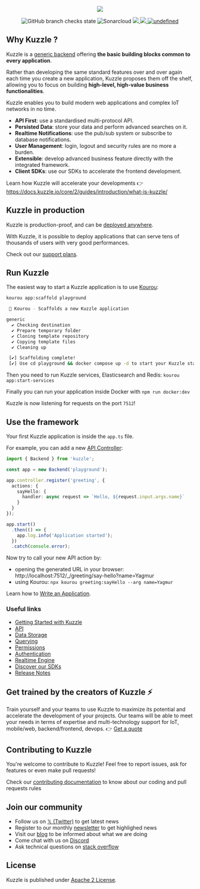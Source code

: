 <p align="center">
  <img src="https://user-images.githubusercontent.com/7868838/103797784-32337580-5049-11eb-8917-3fcf4487644c.png"/>
</p>
<p align="center">
  <img alt="GitHub branch checks state" src="https://img.shields.io/github/checks-status/kuzzleio/kuzzle/master">
  <img alt="Sonarcloud" src="https://sonarcloud.io/api/project_badges/measure?project=kuzzleio_kuzzle&metric=alert_status&branch=master">
  <a href="https://lgtm.com/projects/g/kuzzleio/kuzzle/context:javascript">
    <img src="https://img.shields.io/lgtm/grade/javascript/g/kuzzleio/kuzzle.svg?logo=lgtm&logoWidth=18" />
  </a>
  <a href="https://lgtm.com/projects/g/kuzzleio/kuzzle/alerts">
    <img src="https://img.shields.io/lgtm/alerts/g/kuzzleio/kuzzle.svg?logo=lgtm&logoWidth=18" />
  </a>
  <a href="https://github.com/kuzzleio/kuzzle/blob/master/LICENSE">
    <img alt="undefined" src="https://img.shields.io/github/license/kuzzleio/kuzzle.svg?style=flat">
  </a>
</p>

## Why Kuzzle ?

Kuzzle is a [generic backend](https://docs.kuzzle.io/core/2/guides/introduction/general-purpose-backend/) offering **the basic building blocks common to every application**.

Rather than developing the same standard features over and over again each time you create a new application, Kuzzle proposes them off the shelf, allowing you to focus on building **high-level, high-value business functionalities**.

Kuzzle enables you to build modern web applications and complex IoT networks in no time.

* **API First**: use a standardised multi-protocol API.
* **Persisted Data**: store your data and perform advanced searches on it.
* **Realtime Notifications**: use the pub/sub system or subscribe to database notifications.
* **User Management**: login, logout and security rules are no more a burden.
* **Extensible**: develop advanced business feature directly with the integrated framework.
* **Client SDKs**: use our SDKs to accelerate the frontend development.

Learn how Kuzzle will accelerate your developments :point_right: https://docs.kuzzle.io/core/2/guides/introduction/what-is-kuzzle/

## Kuzzle in production

Kuzzle is production-proof, and can be [deployed anywhere](https://kuzzle.io/products/by-features/on-premises/).

With Kuzzle, it is possible to deploy applications that can serve tens of thousands of users with very good performances.

Check out our [support plans](https://kuzzle.io/pricing/).

## Run Kuzzle

The easiest way to start a Kuzzle application is to use [Kourou](https://github.com/kuzzleio/kourou):

```bash
kourou app:scaffold playground

 🚀 Kourou - Scaffolds a new Kuzzle application

generic
  ✔ Checking destination
  ✔ Prepare temporary folder
  ✔ Cloning template repository
  ✔ Copying template files
  ✔ Cleaning up

 [✔] Scaffolding complete!
 [✔] Use cd playground && docker compose up -d to start your Kuzzle stack.
```

Then you need to run Kuzzle services, Elasticsearch and Redis: `kourou app:start-services`

Finally you can run your application inside Docker with `npm run docker:dev`

Kuzzle is now listening for requests on the port `7512`!

## Use the framework

Your first Kuzzle application is inside the `app.ts` file.

For example, you can add a new [API Controller](https://docs.kuzzle.io/core/2/guides/develop-on-kuzzle/api-controllers):

```ts
import { Backend } from 'kuzzle';

const app = new Backend('playground');

app.controller.register('greeting', {
  actions: {
    sayHello: {
      handler: async request => `Hello, ${request.input.args.name}`
    }
  }
});

app.start()
  .then(() => {
    app.log.info('Application started');
  })
  .catch(console.error);
```

Now try to call your new API action by:
 - opening the generated URL in your browser: http://localhost:7512/_/greeting/say-hello?name=Yagmur
 - using Kourou: `npx kourou greeting:sayHello --arg name=Yagmur`

Learn how to [Write an Application](https://docs.kuzzle.io/core/2/guides/getting-started/write-application/).

### Useful links

* [Getting Started with Kuzzle](https://docs.kuzzle.io/core/2/guides/getting-started/run-kuzzle/)
* [API](https://docs.kuzzle.io/core/2/guides/main-concepts/api/)
* [Data Storage](https://docs.kuzzle.io/core/2/guides/main-concepts/data-storage/)
* [Querying](https://docs.kuzzle.io/core/2/guides/main-concepts/querying/)
* [Permissions](https://docs.kuzzle.io/core/2/guides/main-concepts/permissions/)
* [Authentication](https://docs.kuzzle.io/core/2/guides/main-concepts/authentication/)
* [Realtime Engine](https://docs.kuzzle.io/core/2/guides/main-concepts/realtime-engine/)
* [Discover our SDKs](https://docs.kuzzle.io/sdk/v2.html)
* [Release Notes](https://github.com/kuzzleio/kuzzle/releases)

## Get trained by the creators of Kuzzle :zap:

Train yourself and your teams to use Kuzzle to maximize its potential and accelerate the development of your projects.
Our teams will be able to meet your needs in terms of expertise and multi-technology support for IoT, mobile/web, backend/frontend, devops.
:point_right: [Get a quote](https://kuzzle.io/pricing/)


## Contributing to Kuzzle

You're welcome to contribute to Kuzzle!
Feel free to report issues, ask for features or even make pull requests!

Check our [contributing documentation](./CONTRIBUTING.md) to know about our coding and pull requests rules

## Join our community

* Follow us on [𝕏 (Twitter)](https://twitter.com/kuzzleio) to get latest news
* Register to our monthly [newsletter](http://eepurl.com/bxRxpr) to get highlighed news
* Visit our [blog](https://blog.kuzzle.io/) to be informed about what we are doing
* Come chat with us on [Discord](http://join.discord.kuzzle.io)
* Ask technical questions on [stack overflow](https://stackoverflow.com/search?q=kuzzle)

## License

Kuzzle is published under [Apache 2 License](./LICENSE.md).
